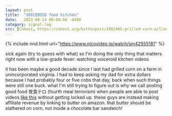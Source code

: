 ```yaml
---
layout: post
title:  "VOICEROID food kitchen"
date:   2023-08-14 00:00:00 -0400
category: signal-log
src: [Cohost, https://cohost.org/bitto/post/2482405-grilled-corn-pilled]
---
```


{% include nnd.html url="https://www.nicovideo.jp/watch/sm42555181" %}

sick again (try to guess with what) so I'm doing the only thing that matters right now with a low-grade fever: watching voiceroid kitchen videos

it has been maybe a good decade since I last had grilled corn on a farm in unincorporated virginia. I had to keep asking my dad for extra dollars because I had probably four or five cobs that day, back when such things were still one buck. what I'm still trying to figure out is why we call posting good food 夜食テロ (fourth meal terrorism) when people are able to post videos [like this](https://www.nicovideo.jp/watch/sm41808768) without getting locked up. these guys are instead making affiliate revenue by linking to butter on amazon. that butter should be slathered on corn, not inside a chocolate bar sandwich!